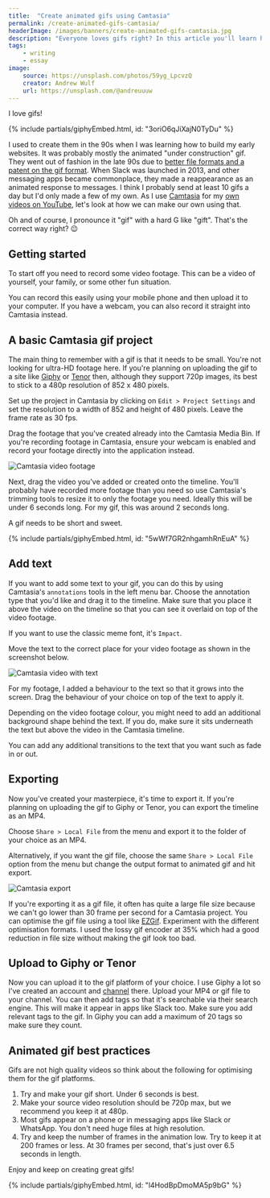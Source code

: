 ```yaml
---
title:  "Create animated gifs using Camtasia"
permalink: /create-animated-gifs-camtasia/
headerImage: /images/banners/create-animated-gifs-camtasia.jpg
description: "Everyone loves gifs right? In this article you'll learn how to make your own using Camtasia."
tags:
    - writing
    - essay
image:
    source: https://unsplash.com/photos/59yg_LpcvzQ
    creator: Andrew Wulf
    url: https://unsplash.com/@andreuuuw
---
```


I love gifs!

<div class="mw6 center pv2 pv4-ns">
{% include partials/giphyEmbed.html, id: "3oriO6qJiXajN0TyDu" %}
</div>

I used to create them in the 90s when I was learning how to build my early websites. It was probably mostly the animated "under construction" gif. They went out of fashion in the late 90s due to [better file formats and a patent on the gif format](https://www.smithsonianmag.com/history/brief-history-gif-early-internet-innovation-ubiquitous-relic-180963543/). When Slack was launched in 2013, and other messaging apps became commonplace, they made a reappearance as an animated response to messages. I think I probably send at least 10 gifs a day but I'd only made a few of my own. As I use [Camtasia](https://www.techsmith.com/video-editor.html) for my [own videos on YouTube]({{socialMedia.youtube.url}}), let's look at how we can make our own using that.

Oh and of course, I pronounce it "gif" with a hard G like "gift". That's the correct way right? 😉

## Getting started

To start off you need to record some video footage. This can be a video of yourself, your family, or some other fun situation.

You can record this easily using your mobile phone and then upload it to your computer. If you have a webcam, you can also record it straight into Camtasia instead.

## A basic Camtasia gif project

The main thing to remember with a gif is that it needs to be small. You're not looking for ultra-HD footage here. If you're planning on uploading the gif to a site like [Giphy](http://giphy.com/) or [Tenor](https://tenor.com/) then, although they support 720p images, its best to stick to a 480p resolution of 852 x 480 pixels.

Set up the project in Camtasia by clicking on `Edit > Project Settings` and set the resolution to a width of 852 and height of 480 pixels. Leave the frame rate as 30 fps.

Drag the footage that you've created already into the Camtasia Media Bin. If you're recording footage in Camtasia, ensure your webcam is enabled and record your footage directly into the application instead.

![Camtasia video footage](/images/posts/camtasia-video-footage.jpg)

Next, drag the video you've added or created onto the timeline. You'll probably have recorded more footage than you need so use Camtasia's trimming tools to resize it to only the footage you need. Ideally this will be under 6 seconds long. For my gif, this was around 2 seconds long.

A gif needs to be short and sweet.

<div class="mw6 center pv2 pv4-ns">
{% include partials/giphyEmbed.html, id: "5wWf7GR2nhgamhRnEuA" %}
</div>

## Add text

If you want to add some text to your gif, you can do this by using Camtasia's `annotations` tools in the left menu bar. Choose the annotation type that you'd like and drag it to the timeline. Make sure that you place it above the video on the timeline so that you can see it overlaid on top of the video footage.

If you want to use the classic meme font, it's `Impact`.

Move the text to the correct place for your video footage as shown in the screenshot below.

![Camtasia video with text](/images/posts/camtasia-video-with-text.jpg)

For my footage, I added a behaviour to the text so that it grows into the screen. Drag the behaviour of your choice on top of the text to apply it.

Depending on the video footage colour, you might need to add an additional background shape behind the text. If you do, make sure it sits underneath the text but above the video in the Camtasia timeline.

You can add any additional transitions to the text that you want such as fade in or out.

## Exporting

Now you've created your masterpiece, it's time to export it. If you're planning on uploading the gif to Giphy or Tenor, you can export the timeline as an MP4.

Choose `Share > Local File` from the menu and export it to the folder of your choice as an MP4.

Alternatively, if you want the gif file, choose the same `Share > Local File` option from the menu but change the output format to animated gif and hit export.

![Camtasia export](/images/posts/camtasia-export.jpg)

If you're exporting it as a gif file, it often has quite a large file size because we can't go lower than 30 frame per second for a Camtasia project. You can optimise the gif file using a tool like [EZGif](https://ezgif.com/optimize/). Experiment with the different optimisation formats. I used the lossy gif encoder at 35% which had a good reduction in file size without making the gif look too bad.

## Upload to Giphy or Tenor

Now you can upload it to the gif platform of your choice. I use Giphy a lot so I've created an account and [channel](https://giphy.com/channel/marclittlemore) there. Upload your MP4 or gif file to your channel. You can then add tags so that it's searchable via their search engine. This will make it appear in apps like Slack too. Make sure you add relevant tags to the gif. In Giphy you can add a maximum of 20 tags so make sure they count.

## Animated gif best practices

Gifs are not high quality videos so think about the following for optimising them for the gif platforms.

1. Try and make your gif short. Under 6 seconds is best.
1. Make your source video resolution should be 720p max, but we recommend you keep it at 480p.
1. Most gifs appear on a phone or in messaging apps like Slack or WhatsApp. You don't need huge files at high resolution. 
1. Try and keep the number of frames in the animation low. Try to keep it at 200 frames or less. At 30 frames per second, that's just over 6.5 seconds in length.

Enjoy and keep on creating great gifs!

<div class="mw6 center pv2 pv4-ns">
{% include partials/giphyEmbed.html, id: "l4HodBpDmoMA5p9bG" %}
</div>
